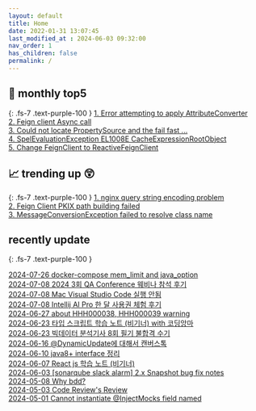```yaml
---
layout: default
title: Home
date: 2022-01-31 13:07:45
last_modified_at : 2024-06-03 09:32:00
nav_order: 1
has_children: false
permalink: /
---
```


## 🌈 monthly top5
{: .fs-7 .text-purple-100 }
[1. Error attempting to apply AttributeConverter](./docs/errors/attributeConverter_error.md)  
[2. Feign client Async call](./docs/msa/feign/feignclient_async.md)  
[3. Could not locate PropertySource and the fail fast ...](./docs/errors/propertySourceError.md)  
[4. SpelEvaluationException EL1008E CacheExpressionRootObject](./docs/errors/spelEvaluationException.md)  
[5. Change FeignClient to ReactiveFeignClient](./docs/msa/feign/change_feignClient_to_reactiveFeignClient.md)    


## 📈 trending up 😲
{: .fs-7 .text-purple-100 }
[1. nginx query string encoding problem](./docs/msa/nginx/nginx_encoding_problem.md)  
[2. Feign Client PKIX path building failed](./docs/msa/feign/feignClient_PKIX_path_building_failed.md)  
[3. MessageConversionException failed to resolve class name](./docs/msa/kafka/messageConversionException.md)  


## recently update
{: .fs-7 .text-purple-100 }

[2024-07-26 docker-compose mem_limit and java_option](./docs/etc/docker_mem_limit_java_option.md)  
[2024-07-08 2024 3회 QA Conference 웨비나 참석 후기](./docs/mooc/etc/2024_3_qa_korea_conference.md)  
[2024-07-08 Mac Visual Studio Code 실행 안됨](./docs/errors/visual_studio_code_problem.md)  
[2024-07-08 Intellij AI Pro 한 달 사용권 체험 후기](./docs/clipping/ai/intellij_ai_pro_log.md)  
[2024-06-27 about HHH000038, HHH000039 warning](./docs/errors/db/hibernate_HHH000038_HHH000039.md)  
[2024-06-23 타입 스크립트 학습 노트 (비기너) with 코딩앙마](./docs/mooc/youtube/typescript_start_beginner.md)  
[2024-06-23 빅데이터 분석기사 8회 필기 불합격 수기](./docs/etc/challenge/bigdata_test_2024_04_08.md)  
[2024-06-16 @DynamicUpdate에 대해서 캔버스톡](./docs/msa/jpa/about_dynamicUpdate.md)  
[2024-06-10 java8+ interface 정리](./docs/language/java/java8_interface_summary.md)  
[2024-06-07 React js 학습 노트 (비기너)](./docs/mooc/youtube/reactjs_start_beginner.md)  
[2024-06-03 [sonarqube slack alarm] 2.x Snapshot bug fix notes](./docs/sub-projects/sonarqube_slack_alarm_2.x_bug_fix_notes.md)  
[2024-05-08 Why bdd?](./docs/quality/testcase/why_bdd.md)  
[2024-05-03 Code Review's Review](./docs/etc/codereview_review.md)  
[2024-05-01 Cannot instantiate @InjectMocks field named](./docs/quality/testcase/cannot_instantiate_injectMocks_field_named.md)  
